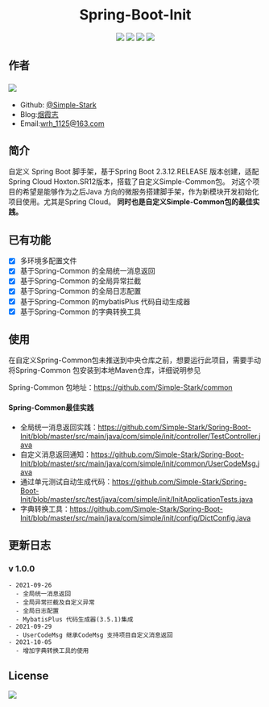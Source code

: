 # <center> Spring-Boot-Init

<div style="text-align: center;">

[![](https://img.shields.io/badge/blog-%40SimpleStark-blue.svg)](https://simplestark.com)
[![](https://img.shields.io/badge/SpringBoot-2.3.12.RELEASE-blue.svg)]({https://docs.spring.io/spring-boot/docs/2.3.12.RELEASE/reference/html/})
[![](https://img.shields.io/badge/SimpleCommon-v1.0.0-bule.svg)](https://github.com/Simple-Stark/common)
[![](https://img.shields.io/badge/license-GPL2.0-orange.svg)](https://github.com/Simple-Stark/common/blob/master/LICENSE)

</div>

## 作者
### [![](https://img.shields.io/badge/author-%40SimpleStark-blue.svg)](https://github.com/Simple-Stark)
- Github: [@Simple-Stark](https://github.com/Simple-Stark)
- Blog:[烟霞志](https://simplestark.com)
- Email:wrh_1125@163.com

## 简介

自定义 Spring Boot 脚手架，基于Spring Boot 2.3.12.RELEASE 版本创建，适配Spring Cloud Hoxton.SR12版本，搭载了自定义Simple-Common包。
对这个项目的希望是能够作为之后Java 方向的微服务搭建脚手架，作为新模块开发初始化项目使用。尤其是Spring Cloud。
**同时也是自定义Simple-Common包的最佳实践。**

## 已有功能
- [x] 多环境多配置文件
- [x] 基于Spring-Common 的全局统一消息返回
- [x] 基于Spring-Common 的全局异常拦截
- [x] 基于Spring-Common 的全局日志配置
- [x] 基于Spring-Common 的mybatisPlus 代码自动生成器
- [x] 基于Spring-Common 的字典转换工具

## 使用
在自定义Spring-Common包未推送到中央仓库之前，想要运行此项目，需要手动将Spring-Common 包安装到本地Maven仓库，详细说明参见

Spring-Common 包地址：https://github.com/Simple-Stark/common

#### Spring-Common最佳实践
- 全局统一消息返回实践：https://github.com/Simple-Stark/Spring-Boot-Init/blob/master/src/main/java/com/simple/init/controller/TestController.java
- 自定义消息返回通知：https://github.com/Simple-Stark/Spring-Boot-Init/blob/master/src/main/java/com/simple/init/common/UserCodeMsg.java
- 通过单元测试自动生成代码：https://github.com/Simple-Stark/Spring-Boot-Init/blob/master/src/test/java/com/simple/init/InitApplicationTests.java
- 字典转换工具：https://github.com/Simple-Stark/Spring-Boot-Init/blob/master/src/main/java/com/simple/init/config/DictConfig.java

## 更新日志
### v 1.0.0
    - 2021-09-26
      - 全局统一消息返回
      - 全局异常拦截及自定义异常
      - 全局日志配置
      - MybatisPlus 代码生成器(3.5.1)集成
    - 2021-09-29
      - UserCodeMsg 继承CodeMsg 支持项目自定义消息返回
    - 2021-10-05
      - 增加字典转换工具的使用

## License

[![](https://img.shields.io/badge/license-GPL2.0-orange.svg)](https://github.com/Simple-Stark/Spring-Boot-Init/blob/master/LICENSE)

